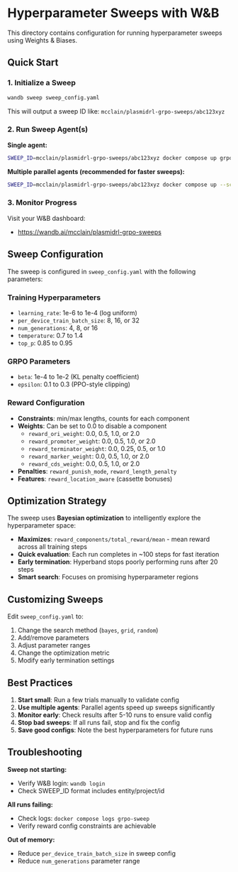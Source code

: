 # Hyperparameter Sweeps with W&B

This directory contains configuration for running hyperparameter sweeps using Weights & Biases.

## Quick Start

### 1. Initialize a Sweep

```bash
wandb sweep sweep_config.yaml
```

This will output a sweep ID like: `mcclain/plasmidrl-grpo-sweeps/abc123xyz`

### 2. Run Sweep Agent(s)

**Single agent:**
```bash
SWEEP_ID=mcclain/plasmidrl-grpo-sweeps/abc123xyz docker compose up grpo-sweep
```

**Multiple parallel agents (recommended for faster sweeps):**
```bash
SWEEP_ID=mcclain/plasmidrl-grpo-sweeps/abc123xyz docker compose up --scale grpo-sweep=3
```

### 3. Monitor Progress

Visit your W&B dashboard:
- https://wandb.ai/mcclain/plasmidrl-grpo-sweeps

## Sweep Configuration

The sweep is configured in `sweep_config.yaml` with the following parameters:

### Training Hyperparameters
- `learning_rate`: 1e-6 to 1e-4 (log uniform)
- `per_device_train_batch_size`: 8, 16, or 32
- `num_generations`: 4, 8, or 16
- `temperature`: 0.7 to 1.4
- `top_p`: 0.85 to 0.95

### GRPO Parameters
- `beta`: 1e-4 to 1e-2 (KL penalty coefficient)
- `epsilon`: 0.1 to 0.3 (PPO-style clipping)

### Reward Configuration
- **Constraints**: min/max lengths, counts for each component
- **Weights**: Can be set to 0.0 to disable a component
  - `reward_ori_weight`: 0.0, 0.5, 1.0, or 2.0
  - `reward_promoter_weight`: 0.0, 0.5, 1.0, or 2.0
  - `reward_terminator_weight`: 0.0, 0.25, 0.5, or 1.0
  - `reward_marker_weight`: 0.0, 0.5, 1.0, or 2.0
  - `reward_cds_weight`: 0.0, 0.5, 1.0, or 2.0
- **Penalties**: `reward_punish_mode`, `reward_length_penalty`
- **Features**: `reward_location_aware` (cassette bonuses)

## Optimization Strategy

The sweep uses **Bayesian optimization** to intelligently explore the hyperparameter space:
- **Maximizes**: `reward_components/total_reward/mean` - mean reward across all training steps
- **Quick evaluation**: Each run completes in ~100 steps for fast iteration
- **Early termination**: Hyperband stops poorly performing runs after 20 steps
- **Smart search**: Focuses on promising hyperparameter regions

## Customizing Sweeps

Edit `sweep_config.yaml` to:
1. Change the search method (`bayes`, `grid`, `random`)
2. Add/remove parameters
3. Adjust parameter ranges
4. Change the optimization metric
5. Modify early termination settings

## Best Practices

1. **Start small**: Run a few trials manually to validate config
2. **Use multiple agents**: Parallel agents speed up sweeps significantly
3. **Monitor early**: Check results after 5-10 runs to ensure valid config
4. **Stop bad sweeps**: If all runs fail, stop and fix the config
5. **Save good configs**: Note the best hyperparameters for future runs

## Troubleshooting

**Sweep not starting:**
- Verify W&B login: `wandb login`
- Check SWEEP_ID format includes entity/project/id

**All runs failing:**
- Check logs: `docker compose logs grpo-sweep`
- Verify reward config constraints are achievable

**Out of memory:**
- Reduce `per_device_train_batch_size` in sweep config
- Reduce `num_generations` parameter range

